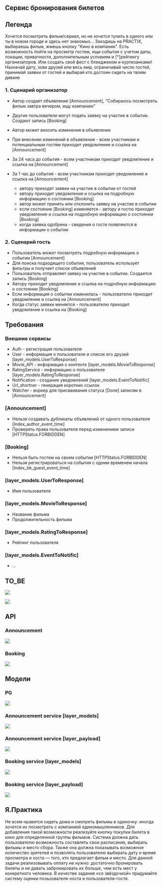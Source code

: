 ## Сервис бронирования билетов

## Легенда

Хочется посмотреть фильм/сериал, но не хочется тупить в одного или ты в новом городе и здесь нет знакомых...
Заходишь на PRACTIX, выбираешь фильм, жмешь кнопку "Кино в компании".
Есть возможность пойти на просмотр гостем, ищи события с учетом даты, локации, приватности, дополнительным условиям и [*]рейтингу организаторов.
Или создать свой фест с блекджеком и куртизанками! Назначай дату, зови друзей или весь мир, ограничивай число гостей, принимай заявки от гостей и выбирай кто достоин сидеть на твоем диване

### 1. Сценарий организатор

- Автор создает объявление [Announcement], "Собираюсь посмотреть фильм завтра вечером, ищу компанию"
- Другие пользователи могут подать заявку на участие в событии. Создают запись [Booking]
- Автор может вносить изменения в объявление
- При внесении изменений в объявление - всем участникам и потенциальным гостям приходит уведомление и ссылка на [Announcement]
- За 24 часа до события - всем участникам приходит уведомление и ссылка на [Announcement]
- За 1 час до события - всем участникам приходит уведомление и ссылка на [Announcement]

  - автору приходят заявки на участие в событии от гостей
  - автору приходит уведомление и ссылка на подробную информацию о состоянии [Booking]
  - автор может принять или отклонить заявку на участие в событии
  - если состояние [Booking] изменяется - автору и гостю приходит уведомление и ссылка на подробную информацию о состоянии [Booking]
  - когда заявка одобрена - сведения о госте появляются в информации о событии

### 2. Сценарий гость

- Пользователь может посмотреть подробную информацию о событии [Announcement]
- Для поиска подходящего события, пользователь использует фильтры и получает список объявлений
- Пользователь отправляет заявку на участие в событии. Создается запись [Booking]
- Автору приходит уведомление и ссылка на подробную информацию о состоянии [Booking]
- Если информация о событии изменилась - пользователю приходит уведомление и ссылка на [Announcement]
- Когда статус заявки меняется - пользователю приходит уведомление и ссылка на [Booking]

## Требования

### Внешние сервисы

- Auth - регистрация пользователя
- User - информация о пользователе и список его друзей [layer_models.UserToResponse]
- Movie_API - информация о контенте [layer_models.MovieToResponse]
- RatingService - информацию о пользователе [layer_models.RatingToResponse]
- Notification - создание уведомлений [layer_models.EventToNotific]
- Url_shortner - генерация коротких ссылок
- Watcher - воркер для присваивания статуса [Done] записям в [Announcement]

### [Announcement]

- Нельзя создавать дубликаты объявлений от одного пользователя [Index_author_event_time]
- Проверять права пользователя перед изменением записи [HTTPStatus.FORBIDDEN]

### [Booking]

- Нельзя быть гостем на своем событии [HTTPStatus.FORBIDDEN]
- Нельзя регистрироваться на события с одним временем начала [Index_bk_guest_event_time]

### [layer_models.UserToResponse]

- Имя пользователя

### [layer_models.MovieToResponse]

- Название фильма
- Продолжительность фильма

### [layer_models.RatingToResponse]

- Рейтинг пользователя

### [layer_models.EventToNotific]

- ...

## TO_BE

![](./components/to_be.png)

![](http://www.plantuml.com/plantuml/png/tLVDRjD04BxlKopbG3aqWbv0EQ2cAQegKHJrvmGesjhJP5LxrzrTLueG4e-4aBXmW5S8RyJQdhYUnSOohH0Y5zixtynydtS-EzwpJXYNfmbFn0gCPO_u0xU457Wg71WfcCYTLdbw0ORPAwaoOKJABLpde2BWxndtlvcl8IEP2ULc8ewbMl3T9sNa6AmL2vWaSg5u1ChvCXyOSz8bm5zLBLbscywdYGH_41RFI71hN-khelfaThJbCSMH0YPAwTmJIttgAPWR6K49nFDsy0basagdpQh4DfTRsmVunYg5drim0HQN0k2nlf4XYtgDGa-4-vN1xIABXHCNmWBVcefeMOalp-Pu2ne89CuFzWkOFynnXRJiM9xaRaaMNcidBsNagMX50gMIUR1Lo9aidPjaRfVQE0M61WwdZE5axBmeTdrSpUiy4wj4YtWqDI0SpAehvW4R75FQ0JToiNJbGExmzVSV7zVVrf_NN_pnw_eJ5r44riwN8E9Y7475l4Z2AflH6VlKtFgMCdwh_7bQgC8BoiNdKJfiONIUyUPirWDPaghY3_TtfyzUFaTb5W4SVvY0Z4Y8Ign_Ezn2SZaoaEbHL1BQVbm3QfLuKN5WZBJolPfc-FDRG5G-RQWioB4DATAi45fxODpeLiFhC69noWYMG8jeM1Pvf3g6n8xAo9a-0PjfPQ6r4s7PLw5J6xdktybg__Xr3cOLxc5tauPtn_p8qp4kyCtiaEnJspJGciGGPAHnQ_x6D2_0pI-aRtZ7WUwL48xglxERfv10v0ZxRHdNjwE1xHtPsM6pIdVxyjs51KJkbjeq75P7otO-seeg8s4jGgO840FIwaHCV_x0Hyj_yMJ1DsldJc6Sed-736g6lAeGaKRwz6WZDVh5uL1tk9Vu3A4jcGGMkhJVgTIjxIsx38lNnAlKhvHhcrqnIlB9HVNuIhJE-AKsV963THOHNMI99NCBP126cVoEPgVTmjthBzCdbCvoA7MuI-x7BRGAaJsy57q3jjy6QiX4MlU6b4VucJu09sIowVBkNjw1n5r4037NqFyZH435k_c4g1irIc8sVYyCAO8V2FYXEYHpp_VFq-Gd)

## API

### Announcement

![](./components/api_announce.png)

### Booking

![](./components/api_booking.png)

## Модели

### PG

![](./components/pg_models.png)

### Announcement service [layer_models]

![](./components/announce_models.png)

### Announcement service [layer_payload]

![](./components/announce_payloads.png)

### Booking service [layer_models]

![](./components/booking_models.png)

### Booking service [layer_payload]

![](./components/booking_payloads.png)

## Я.Практика

Не всем нравится сидеть дома и смотреть фильмы в одиночку: иногда хочется их посмотреть с компанией единомышленников.
Для добавления такой возможности реализуйте кнопку покупки билета в кино для определенной группы фильмов. Система должна дать пользователю возможность составлять свои расписания, выбирать фильмы и место сбора. Также она должна показывать возможное количество зрителей и позволять пользователю выбирать дату и время просмотра и хоста — того, кто предлагает фильм и место.
Для данной задачи реализовывать оплату не нужно: достаточно бронировать билеты и не давать забронировать их больше, чем есть мест у конкретного человека.
В качестве задания «со звёздочкой» придумайте систему оценки пользователя-хоста и пользователя-гостя.
